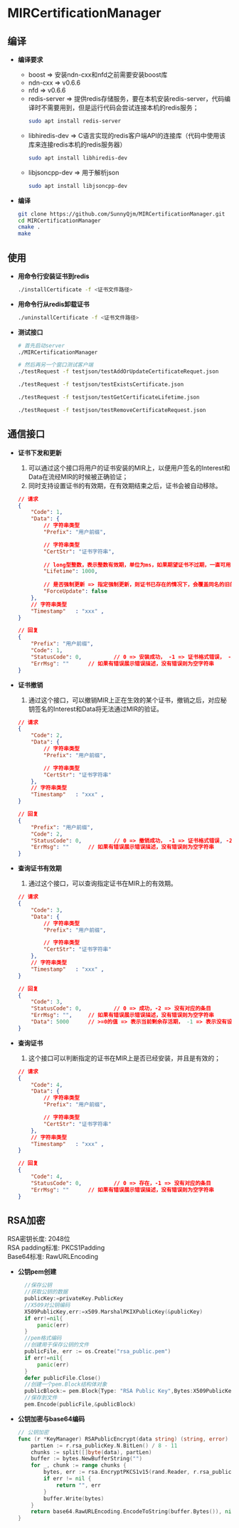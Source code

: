 # MIRCertificationManager

## 编译

- **编译要求**
    - boost => 安装ndn-cxx和nfd之前需要安装boost库
    - ndn-cxx => v0.6.6
    - nfd => v0.6.6
    - redis-server => 提供redis存储服务，要在本机安装redis-server，代码编译时不需要用到，但是运行代码会尝试连接本机的redis服务；
        ```bash
        sudo apt install redis-server
        ```
    - libhiredis-dev => C语言实现的redis客户端API的连接库（代码中使用该库来连接redis本机的redis服务器）
        ```bash
        sudo apt install libhiredis-dev
        ```
    - libjsoncpp-dev => 用于解析json
        ```bash
        sudo apt install libjsoncpp-dev
        ```

- **编译**
    ```bash
    git clone https://github.com/SunnyQjm/MIRCertificationManager.git
    cd MIRCertificationManager
    cmake .
    make
    ```

## 使用

- **用命令行安装证书到redis**
    ```bash
    ./installCertificate -f <证书文件路径>
    ```
  
- **用命令行从redis卸载证书**
    ```bash
    ./uninstallCertificate -f <证书文件路径>
    ```

- **测试接口**
    ```bash
    # 首先启动server
    ./MIRCertificationManager
    
    # 然后再另一个窗口测试客户端
    ./testRequest -f testjson/testAddOrUpdateCertificateRequet.json
    
    ./testRequest -f testjson/testExistsCertificate.json
  
    ./testRequest -f testjson/testGetCertificateLifetime.json
  
    ./testRequest -f testjson/testRemoveCertificateRequest.json
    ```

## 通信接口

- **证书下发和更新**

  1. 可以通过这个接口将用户的证书安装的MIR上，以便用户签名的Interest和Data在流经MIR的时候被正确验证；
  2. 同时支持设置证书的有效期，在有效期结束之后，证书会被自动移除。

  ```json
  // 请求
  {
      "Code": 1,
      "Data": {
          // 字符串类型
          "Prefix": "用户前缀",
  
          // 字符串类型
          "CertStr": "证书字符串",		
          
          // long型整数，表示整数有效期，单位为ms，如果期望证书不过期，一直可用，可以传递-1
          "Lifetime": 1000,
          
          // 是否强制更新 => 指定强制更新，则证书已存在的情况下，会覆盖同名的旧的证书记录
          "ForceUpdate": false
      },
      // 字符串类型
      "Timestamp"	: "xxx" ,
  }
  
  // 回复
  {
      "Prefix": "用户前缀",
      "Code": 1,
      "StatusCode": 0,			// 0 => 安装成功， -1 => 证书格式错误， -2 => 存在同名证书，且未覆盖
      "ErrMsg": ""		// 如果有错误展示错误描述，没有错误则为空字符串
  }
  ```

- **证书撤销**

  1. 通过这个接口，可以撤销MIR上正在生效的某个证书，撤销之后，对应秘钥签名的Interest和Data将无法通过MIR的验证。

  ```json
  // 请求
  {
      "Code": 2,
      "Data": {
          // 字符串类型
          "Prefix": "用户前缀",
  
          // 字符串类型
          "CertStr": "证书字符串"
      },
      // 字符串类型
      "Timestamp"	: "xxx" ,
  }
  
  // 回复
  {
      "Prefix": "用户前缀",
      "Code": 2,
      "StatusCode": 0,			// 0 => 撤销成功， -1 => 证书格式错误, -2 => 没有对应的条目
      "ErrMsg": ""		// 如果有错误展示错误描述，没有错误则为空字符串
  }
  ```

- **查询证书有效期**

  1. 通过这个接口，可以查询指定证书在MIR上的有效期。

  ```json
  // 请求
  {
      "Code": 3,
      "Data": {
          // 字符串类型
          "Prefix": "用户前缀",
  
          // 字符串类型
          "CertStr": "证书字符串"
      },
      // 字符串类型
      "Timestamp"	: "xxx" ,
  }
  
  // 回复
  {
      "Code": 3,
      "StatusCode": 0,			// 0 => 成功，-2 => 没有对应的条目
      "ErrMsg": "",		// 如果有错误展示错误描述，没有错误则为空字符串
      "Data": 5000		// >=0的值 => 表示当前剩余存活期， -1 => 表示没有设置存活期，持久保存
  }
  ```

- **查询证书**

  1. 这个接口可以判断指定的证书在MIR上是否已经安装，并且是有效的；

  ```json
  // 请求
  {
      "Code": 4,
      "Data": {
          // 字符串类型
          "Prefix": "用户前缀",
  
          // 字符串类型
          "CertStr": "证书字符串"
      },
      // 字符串类型
      "Timestamp"	: "xxx" ,
  }
  
  // 回复
  {
      "Code": 4,
      "StatusCode": 0,			// 0 => 存在，-1 => 没有对应的条目
      "ErrMsg": ""		// 如果有错误展示错误描述，没有错误则为空字符串
  }
  ```
## RSA加密
  RSA密钥长度: 2048位  
  RSA padding标准: PKCS1Padding  
  Base64标准: RawURLEncoding  
- **公钥pem创建**
  ```go
    //保存公钥
	//获取公钥的数据
	publicKey:=privateKey.PublicKey
	//X509对公钥编码
	X509PublicKey,err:=x509.MarshalPKIXPublicKey(&publicKey)
	if err!=nil{
		panic(err)
	}
	//pem格式编码
	//创建用于保存公钥的文件
	publicFile, err := os.Create("rsa_public.pem")
	if err!=nil{
		panic(err)
	}
	defer publicFile.Close()
	//创建一个pem.Block结构体对象
	publicBlock:= pem.Block{Type: "RSA Public Key",Bytes:X509PublicKey}
	//保存到文件
	pem.Encode(publicFile,&publicBlock)
	```
- **公钥加密与base64编码**
	```go
	// 公钥加密
	func (r *KeyManager) RSAPublicEncrypt(data string) (string, error) {
		partLen := r.rsa_publicKey.N.BitLen() / 8 - 11
		chunks := split([]byte(data), partLen)
		buffer := bytes.NewBufferString("")
		for _, chunk := range chunks {
			bytes, err := rsa.EncryptPKCS1v15(rand.Reader, r.rsa_publicKey, chunk)
			if err != nil {
				return "", err
			}
			buffer.Write(bytes)
		}
		return base64.RawURLEncoding.EncodeToString(buffer.Bytes()), nil
	}
	```